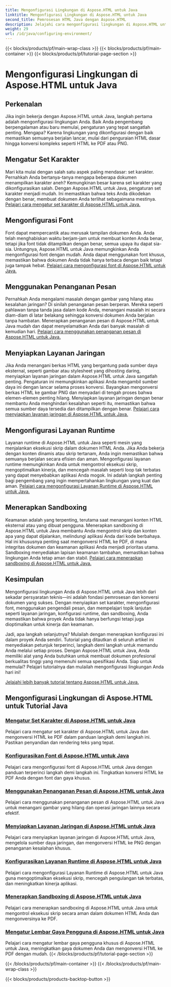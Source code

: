 ```yaml
---
title: Mengonfigurasi Lingkungan di Aspose.HTML untuk Java
linktitle: Mengonfigurasi Lingkungan di Aspose.HTML untuk Java
second_title: Pemrosesan HTML Java dengan Aspose.HTML
description: Jelajahi cara mengonfigurasi lingkungan di Aspose.HTML untuk Java. Pelajari cara mengatur set karakter, mengonfigurasi font, dan menggunakan pengendali pesan secara efektif.
weight: 29
url: /id/java/configuring-environment/
---
```


{{< blocks/products/pf/main-wrap-class >}}
{{< blocks/products/pf/main-container >}}
{{< blocks/products/pf/tutorial-page-section >}}

# Mengonfigurasi Lingkungan di Aspose.HTML untuk Java

## Perkenalan

Jika ingin bekerja dengan Aspose.HTML untuk Java, langkah pertama adalah mengonfigurasi lingkungan Anda. Baik Anda pengembang berpengalaman atau baru memulai, pengaturan yang tepat sangatlah penting. Mengapa? Karena lingkungan yang dikonfigurasi dengan baik memastikan semuanya berjalan lancar, mulai dari penguraian HTML dasar hingga konversi kompleks seperti HTML ke PDF atau PNG.

## Mengatur Set Karakter

Mari kita mulai dengan salah satu aspek paling mendasar: set karakter. Pernahkah Anda bertanya-tanya mengapa beberapa dokumen menampilkan karakter aneh? Kemungkinan besar karena set karakter yang dikonfigurasikan salah. Dengan Aspose.HTML untuk Java, pengaturan set karakter menjadi mudah. Ini memastikan bahwa teks Anda dikodekan dengan benar, membuat dokumen Anda terlihat sebagaimana mestinya.
[Pelajari cara mengatur set karakter di Aspose.HTML untuk Java.](./set-character-set/)

## Mengonfigurasi Font

Font dapat mempercantik atau merusak tampilan dokumen Anda. Anda telah menghabiskan waktu berjam-jam untuk membuat konten Anda benar, tetapi jika font tidak ditampilkan dengan benar, semua upaya itu dapat sia-sia. Untungnya, Aspose.HTML untuk Java memungkinkan Anda mengonfigurasi font dengan mudah. Anda dapat menggunakan font khusus, memastikan bahwa dokumen Anda tidak hanya terbaca dengan baik tetapi juga tampak hebat.
[Pelajari cara mengonfigurasi font di Aspose.HTML untuk Java.](./configure-fonts/)

## Menggunakan Penanganan Pesan

Pernahkah Anda mengalami masalah dengan gambar yang hilang atau kesalahan jaringan? Di sinilah penanganan pesan berperan. Mereka seperti pahlawan tanpa tanda jasa dalam kode Anda, menangani masalah ini secara diam-diam di latar belakang sehingga konversi dokumen Anda berjalan tanpa hambatan. Menerapkan penanganan pesan di Aspose.HTML untuk Java mudah dan dapat menyelamatkan Anda dari banyak masalah di kemudian hari.
[Pelajari cara menggunakan penanganan pesan di Aspose.HTML untuk Java.](./use-message-handlers/)

## Menyiapkan Layanan Jaringan

Jika Anda menangani berkas HTML yang bergantung pada sumber daya eksternal, seperti gambar atau stylesheet yang dihosting daring, menyiapkan layanan jaringan dalam Aspose.HTML untuk Java sangatlah penting. Pengaturan ini memungkinkan aplikasi Anda mengambil sumber daya ini dengan lancar selama proses konversi. Bayangkan mengonversi berkas HTML ke gambar PNG dan menyadari di tengah proses bahwa elemen-elemen penting hilang. Menyiapkan layanan jaringan dengan benar membantu Anda menghindari kesalahan seperti itu, memastikan bahwa semua sumber daya tersedia dan ditampilkan dengan benar.
[Pelajari cara menyiapkan layanan jaringan di Aspose.HTML untuk Java.](./setup-network-service/)

## Mengonfigurasi Layanan Runtime

Layanan runtime di Aspose.HTML untuk Java seperti mesin yang menjalankan eksekusi skrip dalam dokumen HTML Anda. Jika Anda bekerja dengan konten dinamis atau skrip tertanam, Anda ingin memastikan bahwa semuanya berjalan secara efisien dan aman. Mengonfigurasi layanan runtime memungkinkan Anda untuk mengontrol eksekusi skrip, mengoptimalkan kinerja, dan mencegah masalah seperti loop tak terbatas yang dapat menyebabkan aplikasi Anda mogok. Ini adalah langkah penting bagi pengembang yang ingin mempertahankan lingkungan yang kuat dan aman.
[Pelajari cara mengonfigurasi Layanan Runtime di Aspose.HTML untuk Java.](./configure-runtime-service/)

## Menerapkan Sandboxing

Keamanan adalah yang terpenting, terutama saat menangani konten HTML eksternal atau yang dibuat pengguna. Menerapkan sandboxing di Aspose.HTML untuk Java membantu Anda mengontrol skrip dan konten apa yang dapat dijalankan, melindungi aplikasi Anda dari kode berbahaya. Hal ini khususnya penting saat mengonversi HTML ke PDF, di mana integritas dokumen dan keamanan aplikasi Anda menjadi prioritas utama. Sandboxing menyediakan lapisan keamanan tambahan, memastikan bahwa lingkungan Anda tetap aman dan stabil.
[Pelajari cara menerapkan sandboxing di Aspose.HTML untuk Java.](./implement-sandboxing/)


## Kesimpulan

Mengonfigurasi lingkungan Anda di Aspose.HTML untuk Java lebih dari sekadar persyaratan teknis—ini adalah fondasi pemrosesan dan konversi dokumen yang sukses. Dengan menyiapkan set karakter, mengonfigurasi font, menggunakan pengendali pesan, dan mempelajari topik lanjutan seperti layanan jaringan, konfigurasi runtime, dan sandboxing, Anda memastikan bahwa proyek Anda tidak hanya berfungsi tetapi juga dioptimalkan untuk kinerja dan keamanan.

Jadi, apa langkah selanjutnya? Mulailah dengan menerapkan konfigurasi ini dalam proyek Anda sendiri. Tutorial yang ditautkan di seluruh artikel ini menyediakan petunjuk terperinci, langkah demi langkah untuk memandu Anda melalui setiap proses. Dengan Aspose.HTML untuk Java, Anda memiliki alat yang Anda butuhkan untuk membuat dokumen profesional berkualitas tinggi yang memenuhi semua spesifikasi Anda. Siap untuk memulai? Pelajari tutorialnya dan mulailah mengonfigurasi lingkungan Anda hari ini!

[Jelajahi lebih banyak tutorial tentang Aspose.HTML untuk Java.](https://reference.aspose.com/words/net/)

## Mengonfigurasi Lingkungan di Aspose.HTML untuk Tutorial Java
### [Mengatur Set Karakter di Aspose.HTML untuk Java](./set-character-set/)
Pelajari cara mengatur set karakter di Aspose.HTML untuk Java dan mengonversi HTML ke PDF dalam panduan langkah demi langkah ini. Pastikan penyandian dan rendering teks yang tepat.
### [Konfigurasikan Font di Aspose.HTML untuk Java](./configure-fonts/)
Pelajari cara mengonfigurasi font di Aspose.HTML untuk Java dengan panduan terperinci langkah demi langkah ini. Tingkatkan konversi HTML ke PDF Anda dengan font dan gaya khusus.
### [Menggunakan Penanganan Pesan di Aspose.HTML untuk Java](./use-message-handlers/)
Pelajari cara menggunakan penanganan pesan di Aspose.HTML untuk Java untuk menangani gambar yang hilang dan operasi jaringan lainnya secara efektif.
### [Menyiapkan Layanan Jaringan di Aspose.HTML untuk Java](./setup-network-service/)
Pelajari cara menyiapkan layanan jaringan di Aspose.HTML untuk Java, mengelola sumber daya jaringan, dan mengonversi HTML ke PNG dengan penanganan kesalahan khusus.
### [Konfigurasikan Layanan Runtime di Aspose.HTML untuk Java](./configure-runtime-service/)
Pelajari cara mengonfigurasi Layanan Runtime di Aspose.HTML untuk Java guna mengoptimalkan eksekusi skrip, mencegah pengulangan tak terbatas, dan meningkatkan kinerja aplikasi.
### [Menerapkan Sandboxing di Aspose.HTML untuk Java](./implement-sandboxing/)
Pelajari cara menerapkan sandboxing di Aspose.HTML untuk Java untuk mengontrol eksekusi skrip secara aman dalam dokumen HTML Anda dan mengonversinya ke PDF.
### [Mengatur Lembar Gaya Pengguna di Aspose.HTML untuk Java](./set-user-style-sheet/)
Pelajari cara mengatur lembar gaya pengguna khusus di Aspose.HTML untuk Java, meningkatkan gaya dokumen Anda dan mengonversi HTML ke PDF dengan mudah.
{{< /blocks/products/pf/tutorial-page-section >}}

{{< /blocks/products/pf/main-container >}}
{{< /blocks/products/pf/main-wrap-class >}}

{{< blocks/products/products-backtop-button >}}
